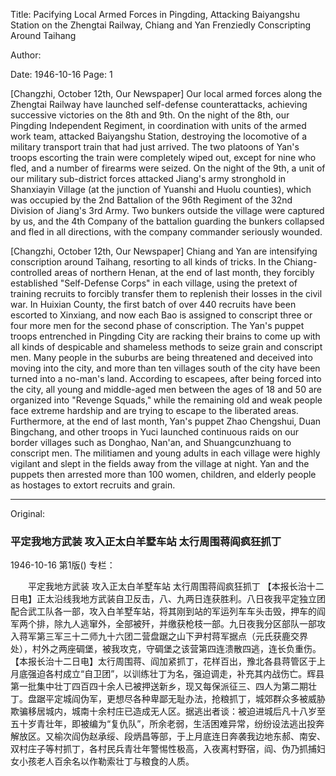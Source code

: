 Title: Pacifying Local Armed Forces in Pingding, Attacking Baiyangshu Station on the Zhengtai Railway, Chiang and Yan Frenziedly Conscripting Around Taihang

Author:

Date: 1946-10-16
Page: 1

[Changzhi, October 12th, Our Newspaper] Our local armed forces along the Zhengtai Railway have launched self-defense counterattacks, achieving successive victories on the 8th and 9th. On the night of the 8th, our Pingding Independent Regiment, in coordination with units of the armed work team, attacked Baiyangshu Station, destroying the locomotive of a military transport train that had just arrived. The two platoons of Yan's troops escorting the train were completely wiped out, except for nine who fled, and a number of firearms were seized. On the night of the 9th, a unit of our military sub-district forces attacked Jiang's army stronghold in Shanxiayin Village (at the junction of Yuanshi and Huolu counties), which was occupied by the 2nd Battalion of the 96th Regiment of the 32nd Division of Jiang's 3rd Army. Two bunkers outside the village were captured by us, and the 4th Company of the battalion guarding the bunkers collapsed and fled in all directions, with the company commander seriously wounded.

[Changzhi, October 12th, Our Newspaper] Chiang and Yan are intensifying conscription around Taihang, resorting to all kinds of tricks. In the Chiang-controlled areas of northern Henan, at the end of last month, they forcibly established "Self-Defense Corps" in each village, using the pretext of training recruits to forcibly transfer them to replenish their losses in the civil war. In Huixian County, the first batch of over 440 recruits have been escorted to Xinxiang, and now each Bao is assigned to conscript three or four more men for the second phase of conscription. The Yan's puppet troops entrenched in Pingding City are racking their brains to come up with all kinds of despicable and shameless methods to seize grain and conscript men. Many people in the suburbs are being threatened and deceived into moving into the city, and more than ten villages south of the city have been turned into a no-man's land. According to escapees, after being forced into the city, all young and middle-aged men between the ages of 18 and 50 are organized into "Revenge Squads," while the remaining old and weak people face extreme hardship and are trying to escape to the liberated areas. Furthermore, at the end of last month, Yan's puppet Zhao Chengshui, Duan Bingchang, and other troops in Yuci launched continuous raids on our border villages such as Donghao, Nan'an, and Shuangcunzhuang to conscript men. The militiamen and young adults in each village were highly vigilant and slept in the fields away from the village at night. Yan and the puppets then arrested more than 100 women, children, and elderly people as hostages to extort recruits and grain.



<hr /> 

Original: 


### 平定我地方武装  攻入正太白羊墅车站  太行周围蒋阎疯狂抓丁

1946-10-16
第1版()
专栏：

　　平定我地方武装
    攻入正太白羊墅车站
    太行周围蒋阎疯狂抓丁
    【本报长治十二日电】正太沿线我地方武装自卫反击，八、九两日连获胜利。八日夜我平定独立团配合武工队各一部，攻入白羊墅车站，将其刚到站的军运列车车头击毁，押车的阎军两个排，除九人逃窜外，全部被歼，并缴获枪枝一部。九日夜我分区部队一部攻入蒋军第三军三十二师九十六团二营盘踞之山下尹村蒋军据点（元氏获鹿交界处），村外之两座碉堡，被我攻克，守碉堡之该营第四连溃散四逃，连长负重伤。
    【本报长治十二日电】太行周围蒋、阎加紧抓丁，花样百出，豫北各县蒋管区于上月底强迫各村成立“自卫团”，以训练壮丁为名，强迫调走，补充其内战伤亡。辉县第一批集中壮丁四百四十余人已被押送新乡，现又每保派征三、四人为第二期壮丁。盘踞平定城阎伪军，更想尽各种卑鄙无耻办法，抢粮抓丁，城郊群众多被威胁欺骗移居城内，城南十余村庄已造成无人区。据逃出者谈：被迫进城后凡十八岁至五十岁青壮年，即被编为“复仇队”，所余老弱，生活困难异常，纷纷设法逃出投奔解放区。又榆次阎伪赵承绥、段炳昌等部，于上月底连日奔袭我边地东郝、南安、双村庄子等村抓丁，各村民兵青壮年警惕性极高，入夜离村野宿，阎、伪乃抓捕妇女小孩老人百余名以作勒索壮丁与粮食的人质。
